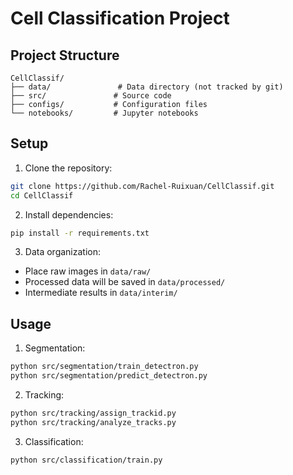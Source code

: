 # Cell Classification Project

## Project Structure
```
CellClassif/
├── data/               # Data directory (not tracked by git)
├── src/               # Source code
├── configs/           # Configuration files
└── notebooks/         # Jupyter notebooks
```

## Setup
1. Clone the repository:
```bash
git clone https://github.com/Rachel-Ruixuan/CellClassif.git
cd CellClassif
```

2. Install dependencies:
```bash
pip install -r requirements.txt
```

3. Data organization:
- Place raw images in `data/raw/`
- Processed data will be saved in `data/processed/`
- Intermediate results in `data/interim/`

## Usage
1. Segmentation:
```bash
python src/segmentation/train_detectron.py
python src/segmentation/predict_detectron.py
```

2. Tracking:
```bash
python src/tracking/assign_trackid.py
python src/tracking/analyze_tracks.py
```

3. Classification:
```bash
python src/classification/train.py
```
